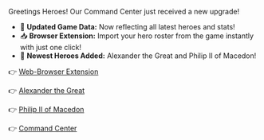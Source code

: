 Greetings Heroes! Our Command Center just received a new upgrade!

- 🌟 **Updated Game Data:** Now reflecting all latest heroes and stats!
- 📥 **Browser Extension:** Import your hero roster from the game instantly with just one click!
- 🦸 **Newest Heroes Added:** Alexander the Great and Philip II of Macedon!

👉 [Web-Browser Extension](https://forgeofgames.com/help/browser-extension)

👉 [Alexander the Great](https://forgeofgames.com/command-center/playgrounds/heroes/AlexanderTheGreat)

👉 [Philip II of Macedon](https://forgeofgames.com/command-center/playgrounds/heroes/PhilipIIOfMacedon)

👉 [Command Center](https://forgeofgames.com/command-center)
